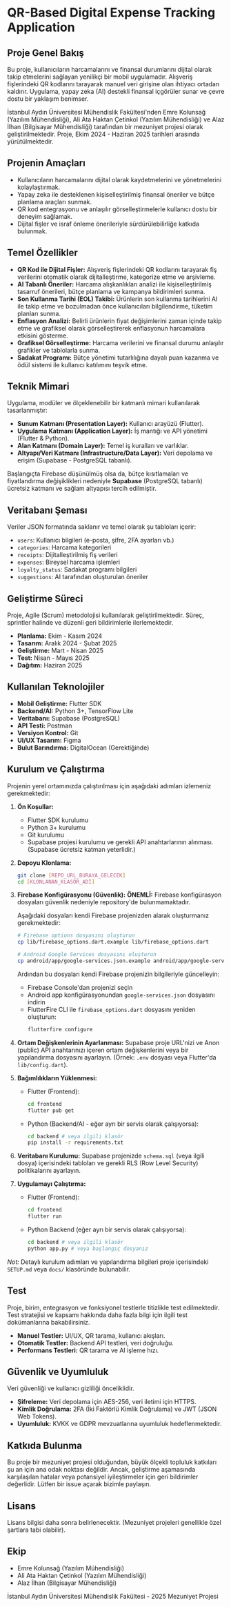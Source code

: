# QR-Based Digital Expense Tracking Application

## Proje Genel Bakış

Bu proje, kullanıcıların harcamalarını ve finansal durumlarını dijital olarak takip etmelerini sağlayan yenilikçi bir mobil uygulamadır. Alışveriş fişlerindeki QR kodlarını tarayarak manuel veri girişine olan ihtiyacı ortadan kaldırır. Uygulama, yapay zeka (AI) destekli finansal içgörüler sunar ve çevre dostu bir yaklaşım benimser.

İstanbul Aydın Üniversitesi Mühendislik Fakültesi'nden Emre Kolunsağ (Yazılım Mühendisliği), Ali Ata Haktan Çetinkol (Yazılım Mühendisliği) ve Alaz İlhan (Bilgisayar Mühendisliği) tarafından bir mezuniyet projesi olarak geliştirilmektedir. Proje, Ekim 2024 - Haziran 2025 tarihleri arasında yürütülmektedir.

## Projenin Amaçları

*   Kullanıcıların harcamalarını dijital olarak kaydetmelerini ve yönetmelerini kolaylaştırmak.
*   Yapay zeka ile desteklenen kişiselleştirilmiş finansal öneriler ve bütçe planlama araçları sunmak.
*   QR kod entegrasyonu ve anlaşılır görselleştirmelerle kullanıcı dostu bir deneyim sağlamak.
*   Dijital fişler ve israf önleme önerileriyle sürdürülebilirliğe katkıda bulunmak.

## Temel Özellikler

*   **QR Kod ile Dijital Fişler:** Alışveriş fişlerindeki QR kodlarını tarayarak fiş verilerini otomatik olarak dijitalleştirme, kategorize etme ve arşivleme.
*   **AI Tabanlı Öneriler:** Harcama alışkanlıkları analizi ile kişiselleştirilmiş tasarruf önerileri, bütçe planlama ve kampanya bildirimleri sunma.
*   **Son Kullanma Tarihi (EOL) Takibi:** Ürünlerin son kullanma tarihlerini AI ile takip etme ve bozulmadan önce kullanıcıları bilgilendirme, tüketim planları sunma.
*   **Enflasyon Analizi:** Belirli ürünlerin fiyat değişimlerini zaman içinde takip etme ve grafiksel olarak görselleştirerek enflasyonun harcamalara etkisini gösterme.
*   **Grafiksel Görselleştirme:** Harcama verilerini ve finansal durumu anlaşılır grafikler ve tablolarla sunma.
*   **Sadakat Programı:** Bütçe yönetimi tutarlılığına dayalı puan kazanma ve ödül sistemi ile kullanıcı katılımını teşvik etme.

## Teknik Mimari

Uygulama, modüler ve ölçeklenebilir bir katmanlı mimari kullanılarak tasarlanmıştır:

*   **Sunum Katmanı (Presentation Layer):** Kullanıcı arayüzü (Flutter).
*   **Uygulama Katmanı (Application Layer):** İş mantığı ve API yönetimi (Flutter & Python).
*   **Alan Katmanı (Domain Layer):** Temel iş kuralları ve varlıklar.
*   **Altyapı/Veri Katmanı (Infrastructure/Data Layer):** Veri depolama ve erişim (Supabase - PostgreSQL tabanlı).

Başlangıçta Firebase düşünülmüş olsa da, bütçe kısıtlamaları ve fiyatlandırma değişiklikleri nedeniyle **Supabase** (PostgreSQL tabanlı) ücretsiz katmanı ve sağlam altyapısı tercih edilmiştir.

## Veritabanı Şeması

Veriler JSON formatında saklanır ve temel olarak şu tabloları içerir:

*   `users`: Kullanıcı bilgileri (e-posta, şifre, 2FA ayarları vb.)
*   `categories`: Harcama kategorileri
*   `receipts`: Dijitalleştirilmiş fiş verileri
*   `expenses`: Bireysel harcama işlemleri
*   `loyalty_status`: Sadakat programı bilgileri
*   `suggestions`: AI tarafından oluşturulan öneriler

## Geliştirme Süreci

Proje, Agile (Scrum) metodolojisi kullanılarak geliştirilmektedir. Süreç, sprintler halinde ve düzenli geri bildirimlerle ilerlemektedir.

*   **Planlama:** Ekim - Kasım 2024
*   **Tasarım:** Aralık 2024 - Şubat 2025
*   **Geliştirme:** Mart - Nisan 2025
*   **Test:** Nisan - Mayıs 2025
*   **Dağıtım:** Haziran 2025

## Kullanılan Teknolojiler

*   **Mobil Geliştirme:** Flutter SDK
*   **Backend/AI:** Python 3+, TensorFlow Lite
*   **Veritabanı:** Supabase (PostgreSQL)
*   **API Testi:** Postman
*   **Versiyon Kontrol:** Git
*   **UI/UX Tasarım:** Figma
*   **Bulut Barındırma:** DigitalOcean (Gerektiğinde)

## Kurulum ve Çalıştırma

Projenin yerel ortamınızda çalıştırılması için aşağıdaki adımları izlemeniz gerekmektedir:

1.  **Ön Koşullar:**
    *   Flutter SDK kurulumu
    *   Python 3+ kurulumu
    *   Git kurulumu
    *   Supabase projesi kurulumu ve gerekli API anahtarlarının alınması. (Supabase ücretsiz katman yeterlidir.)

2.  **Depoyu Klonlama:**
    ```bash
    git clone [REPO_URL_BURAYA_GELECEK]
    cd [KLONLANAN_KLASÖR_ADİ]
    ```

3.  **Firebase Konfigürasyonu (Güvenlik):**
    **ÖNEMLİ:** Firebase konfigürasyon dosyaları güvenlik nedeniyle repository'de bulunmamaktadır.
    
    Aşağıdaki dosyaları kendi Firebase projenizden alarak oluşturmanız gerekmektedir:
    
    ```bash
    # Firebase options dosyasını oluşturun
    cp lib/firebase_options.dart.example lib/firebase_options.dart
    
    # Android Google Services dosyasını oluşturun
    cp android/app/google-services.json.example android/app/google-services.json
    ```
    
    Ardından bu dosyaları kendi Firebase projenizin bilgileriyle güncelleyin:
    - Firebase Console'dan projenizi seçin
    - Android app konfigürasyonundan `google-services.json` dosyasını indirin
    - FlutterFire CLI ile `firebase_options.dart` dosyasını yeniden oluşturun:
      ```bash
      flutterfire configure
      ```

4.  **Ortam Değişkenlerinin Ayarlanması:**
    Supabase proje URL'nizi ve Anon (public) API anahtarınızı içeren ortam değişkenlerini veya bir yapılandırma dosyasını ayarlayın. (Örnek: `.env` dosyası veya Flutter'da `lib/config.dart`).

5.  **Bağımlılıkların Yüklenmesi:**
    *   Flutter (Frontend):
        ```bash
        cd frontend
        flutter pub get
        ```
    *   Python (Backend/AI - eğer ayrı bir servis olarak çalışıyorsa):
        ```bash
        cd backend # veya ilgili klasör
        pip install -r requirements.txt
        ```

6.  **Veritabanı Kurulumu:**
    Supabase projenizde `schema.sql` (veya ilgili dosya) içerisindeki tabloları ve gerekli RLS (Row Level Security) politikalarını ayarlayın.

7.  **Uygulamayı Çalıştırma:**
    *   Flutter (Frontend):
        ```bash
        cd frontend
        flutter run
        ```
    *   Python Backend (eğer ayrı bir servis olarak çalışıyorsa):
        ```bash
        cd backend # veya ilgili klasör
        python app.py # veya başlangıç dosyanız
        ```

*Not:* Detaylı kurulum adımları ve yapılandırma bilgileri proje içerisindeki `SETUP.md` veya `docs/` klasöründe bulunabilir.

## Test

Proje, birim, entegrasyon ve fonksiyonel testlerle titizlikle test edilmektedir. Test stratejisi ve kapsamı hakkında daha fazla bilgi için ilgili test dokümanlarına bakabilirsiniz.

*   **Manuel Testler:** UI/UX, QR tarama, kullanıcı akışları.
*   **Otomatik Testler:** Backend API testleri, veri doğruluğu.
*   **Performans Testleri:** QR tarama ve AI işleme hızı.

## Güvenlik ve Uyumluluk

Veri güvenliği ve kullanıcı gizliliği önceliklidir.

*   **Şifreleme:** Veri depolama için AES-256, veri iletimi için HTTPS.
*   **Kimlik Doğrulama:** 2FA (İki Faktörlü Kimlik Doğrulama) ve JWT (JSON Web Tokens).
*   **Uyumluluk:** KVKK ve GDPR mevzuatlarına uyumluluk hedeflenmektedir.

## Katkıda Bulunma

Bu proje bir mezuniyet projesi olduğundan, büyük ölçekli topluluk katkıları şu an için ana odak noktası değildir. Ancak, geliştirme aşamasında karşılaşılan hatalar veya potansiyel iyileştirmeler için geri bildirimler değerlidir. Lütfen bir issue açarak bizimle paylaşın.

## Lisans

Lisans bilgisi daha sonra belirlenecektir. (Mezuniyet projeleri genellikle özel şartlara tabi olabilir).

## Ekip

*   Emre Kolunsağ (Yazılım Mühendisliği)
*   Ali Ata Haktan Çetinkol (Yazılım Mühendisliği)
*   Alaz İlhan (Bilgisayar Mühendisliği)

İstanbul Aydın Üniversitesi Mühendislik Fakültesi - 2025 Mezuniyet Projesi